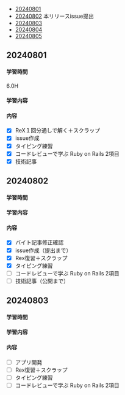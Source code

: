 - [20240801](https://github.com/nakayama-bird/TIL/blob/main/2024_08.md#20240801)
- [20240802](https://github.com/nakayama-bird/TIL/blob/main/2024_08.md#20240802) 本リリースissue提出
- [20240803](https://github.com/nakayama-bird/TIL/blob/main/2024_08.md#20240803)
- [20240804](https://github.com/nakayama-bird/TIL/blob/main/2024_08.md#20240804)
- [20240805](https://github.com/nakayama-bird/TIL/blob/main/2024_08.md#20240805)
## 20240801
#### 学習時間
6.0H
#### 学習内容
#### 内容
- [X] ReX１回分通しで解く＋スクラップ
- [X] issue作成
- [X] タイピング練習
- [X] コードレビューで学ぶ Ruby on Rails 2項目
- [X] 技術記事
## 20240802
#### 学習時間

#### 学習内容
#### 内容
- [X] バイト記事修正確認
- [X] issue作成（提出まで）
- [X] Rex復習＋スクラップ
- [X] タイピング練習
- [ ] コードレビューで学ぶ Ruby on Rails 2項目
- [ ] 技術記事（公開まで）
## 20240803
#### 学習時間

#### 学習内容
#### 内容
- [ ] アプリ開発
- [ ] Rex復習＋スクラップ
- [ ] タイピング練習
- [ ] コードレビューで学ぶ Ruby on Rails 2項目

